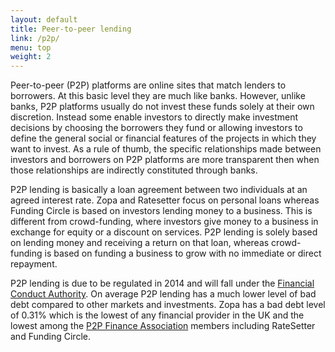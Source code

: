 ```yaml
---
layout: default
title: Peer-to-peer lending
link: /p2p/
menu: top
weight: 2
---
```


Peer-to-peer (P2P) platforms are online sites that match lenders to borrowers. At this basic level they are much like banks. However, unlike banks, P2P platforms usually do not invest these funds solely at their own discretion.  Instead some enable investors to directly make investment decisions by choosing the borrowers they fund or allowing investors to define the general social or financial features of the projects in which they want to invest. As a rule of thumb, the specific relationships made between investors and borrowers on P2P platforms are more transparent then when those relationships are indirectly constituted through banks.
 
P2P lending is basically a loan agreement between two individuals at an agreed interest rate. Zopa and Ratesetter focus on personal loans whereas Funding Circle is based on investors lending money to a business. This is different from crowd-funding, where investors give money to a business in exchange for equity or a discount on services. P2P lending is solely based on lending money and receiving a return on that loan, whereas crowd-funding is based on funding a business to grow with no immediate or direct repayment.

P2P lending is due to be regulated in 2014 and will fall under the [Financial Conduct Authority](http://www.fca.org.uk/). On average P2P lending has a much lower level of bad debt compared to other markets and investments. Zopa has a bad debt level of 0.31% which is the lowest of any financial provider in the UK and the lowest among the [P2P Finance Association](http://www.p2pfinanceassociation.org.uk/) members including RateSetter and Funding Circle.
